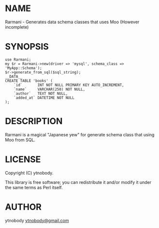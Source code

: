 # NAME

Rarmani - Generates data schema classes that uses Moo (However incomplete)

# SYNOPSIS

    use Rarmani;
    my $r = Rarmani->new(driver => 'mysql', schema_class => 'MyApp::Schema');
    $r->generate_from_sql($sql_string);
    __DATA__
    CREATE TABLE 'books' (
        `id`       INT NOT NULL PRIMARY KEY AUTO_INCREMENT,
        `name`     VARCHAR(250) NOT NULL,
        `author`   TEXT NOT NULL,
        `added_at` DATETIME NOT NULL
    );

# DESCRIPTION

Rarmani is a magical "Japanese yew" for generate schema class that using Moo from SQL.

# LICENSE

Copyright (C) ytnobody.

This library is free software; you can redistribute it and/or modify
it under the same terms as Perl itself.

# AUTHOR

ytnobody <ytnobody@gmail.com>
